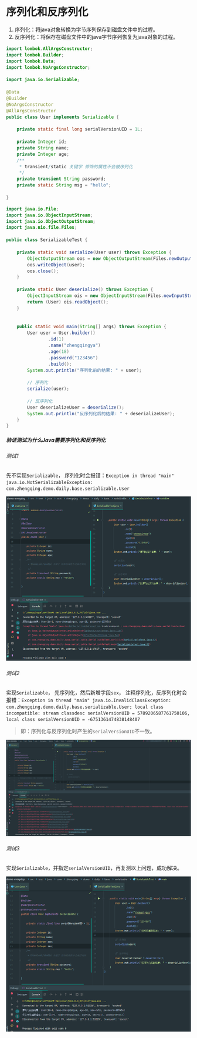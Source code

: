 # 序列化和反序列化

1. 序列化：将java对象转换为字节序列保存到磁盘文件中的过程。
2. 反序列化：将保存在磁盘文件中的java字节序列恢复为java对象的过程。

```java
import lombok.AllArgsConstructor;
import lombok.Builder;
import lombok.Data;
import lombok.NoArgsConstructor;

import java.io.Serializable;

@Data
@Builder
@NoArgsConstructor
@AllArgsConstructor
public class User implements Serializable {

    private static final long serialVersionUID = 1L;

    private Integer id;
    private String name;
    private Integer age;
    /**
     * transient/static 关键字 修饰的属性不会被序列化
     */
    private transient String password;
    private static String msg = "hello";

}
```

```java
import java.io.File;
import java.io.ObjectInputStream;
import java.io.ObjectOutputStream;
import java.nio.file.Files;

public class SerializableTest {

    private static void serialize(User user) throws Exception {
        ObjectOutputStream oos = new ObjectOutputStream(Files.newOutputStream(new File("./test.txt").toPath()));
        oos.writeObject(user);
        oos.close();
    }

    private static User deserialize() throws Exception {
        ObjectInputStream ois = new ObjectInputStream(Files.newInputStream(new File("./test.txt").toPath()));
        return (User) ois.readObject();
    }


    public static void main(String[] args) throws Exception {
        User user = User.builder()
                .id(1)
                .name("zhengqingya")
                .age(18)
                .password("123456")
                .build();
        System.out.println("序列化前的结果: " + user);

        // 序列化
        serialize(user);

        // 反序列化
        User deserializeUser = deserialize();
        System.out.println("反序列化后的结果: " + deserializeUser);
    }
}
```

##### 验证测试为什么Java需要序列化和反序列化

###### 测试1

先不实现`Serializable`，
序列化时会报错：`Exception in thread "main" java.io.NotSerializableException: com.zhengqing.demo.daily.base.serializable.User`

![serializable.png](images/serializable-01.png)

###### 测试2

实现`Serializable`，
先序列化，然后新增字段`sex`，
注释序列化，反序列化时会报错：`Exception in thread "main" java.io.InvalidClassException: com.zhengqing.demo.daily.base.serializable.User; local class incompatible: stream classdesc serialVersionUID = 5789206587761750106, local class serialVersionUID = -6751361474838148407`

> 即：序列化与反序列化时产生的`serialVersionUID`不一致。

![serializable.png](images/serializable-02.png)

###### 测试3

实现`Serializable`，并指定`serialVersionUID`，再复测以上问题，成功解决。

![serializable.png](images/serializable-03.png)